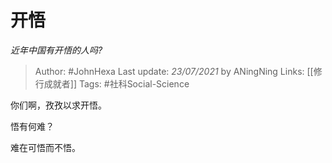 # 开悟
*近年中国有开悟的人吗?*

> Author: #JohnHexa
Last update: *23/07/2021* by ANingNing
Links: [[修行成就者]]
Tags: #社科Social-Science 

 
你们啊，孜孜以求开悟。

悟有何难？

难在可悟而不悟。



